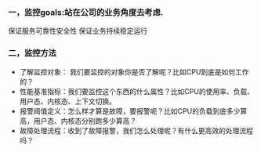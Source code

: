 ### 一，监控goals:站在公司的业务角度去考虑.
保证服务可靠性安全性
保证业务持续稳定运行
### 二，监控方法
* 了解监控对象： 我们要监控的对象你是否了解呢？比如CPU到底是如何工作的？
* 性能基准指标：我们要监控这个东西的什么属性？比如CPU的使用率、负载、用户态、内核态、上下文切换。
* 报警阈值定义：怎么样才算是故障，要报警呢？比如CPU的负载到底多少算高，用户态、内核态分别跑多少算高？
* 故障处理流程：收到了故障报警，我们怎么处理呢？有什么更高效的处理流程吗？
